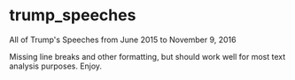 # trump_speeches
All of Trump's Speeches from June 2015 to November 9, 2016

Missing line breaks and other formatting, but should work well for most text analysis purposes. Enjoy. 
